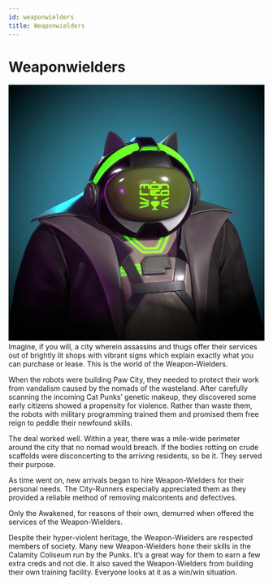 ```yaml
---
id: weaponwielders
title: Weaponwielders
---
```


# Weaponwielders
![Example banner](https://github.com/minh-git/docusaurus-2/raw/main/docs/assets/3.jpg)
Imagine, if you will, a city wherein assassins and thugs offer their services out of brightly lit
shops with vibrant signs which explain exactly what you can purchase or lease. This is the world of the
Weapon-Wielders.

When the robots were building Paw City, they needed to protect their work from vandalism
caused by the nomads of the wasteland. After carefully scanning the incoming Cat Punks’ genetic
makeup, they discovered some early citizens showed a propensity for violence. Rather than waste them,
the robots with military programming trained them and promised them free reign to peddle their
newfound skills.

The deal worked well. Within a year, there was a mile-wide perimeter around the city that no
nomad would breach. If the bodies rotting on crude scaffolds were disconcerting to the arriving
residents, so be it. They served their purpose.

As time went on, new arrivals began to hire Weapon-Wielders for their personal needs. The
City-Runners especially appreciated them as they provided a reliable method of removing malcontents
and defectives.

Only the Awakened, for reasons of their own, demurred when offered the services of the
Weapon-Wielders.

Despite their hyper-violent heritage, the Weapon-Wielders are respected members of society.
Many new Weapon-Wielders hone their skills in the Calamity Coliseum run by the Punks. It’s a great way
for them to earn a few extra creds and not die. It also saved the Weapon-Wielders from building their
own training facility. Everyone looks at it as a win/win situation.